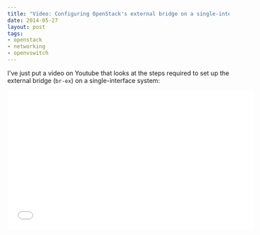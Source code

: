 ```yaml
---
title: "Video: Configuring OpenStack's external bridge on a single-interface system"
date: 2014-05-27
layout: post
tags:
- openstack
- networking
- openvswitch
---
```


I've just put a video on Youtube that looks at the steps required to
set up the external bridge (`br-ex`) on a single-interface system:

<iframe width="560" height="315" src="//www.youtube.com/embed/8zFQG5mKwPk" frameborder="0" allowfullscreen></iframe>


